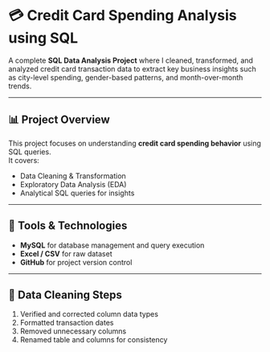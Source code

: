 # 💳 Credit Card Spending Analysis using SQL

A complete **SQL Data Analysis Project** where I cleaned, transformed, and analyzed credit card transaction data to extract key business insights such as city-level spending, gender-based patterns, and month-over-month trends.

---

## 📊 Project Overview

This project focuses on understanding **credit card spending behavior** using SQL queries.  
It covers:
- Data Cleaning & Transformation
- Exploratory Data Analysis (EDA)
- Analytical SQL queries for insights

---

## 🧰 Tools & Technologies

- **MySQL** for database management and query execution  
- **Excel / CSV** for raw dataset  
- **GitHub** for project version control  

---

## 🧹 Data Cleaning Steps

1. Verified and corrected column data types  
2. Formatted transaction dates  
3. Removed unnecessary columns  
4. Renamed table and columns for consistency  


